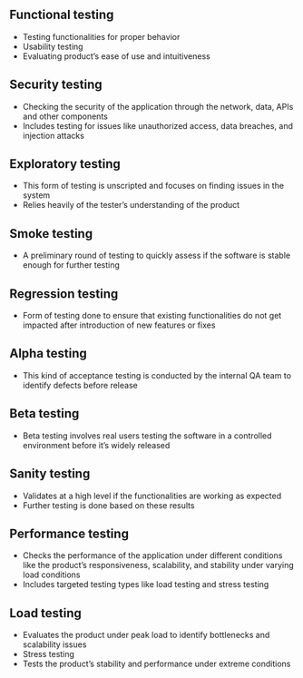 ## Functional testing	
- Testing functionalities for proper behavior
- Usability testing	
- Evaluating product’s ease of use and intuitiveness

## Security testing	
- Checking the security of the application through the network, data, APIs and other components
- Includes testing for issues like unauthorized access, data breaches, and injection attacks

## Exploratory testing	
- This form of testing is unscripted and focuses on finding issues in the system
- Relies heavily of the tester’s understanding of the product

## Smoke testing	
- A preliminary round of testing to quickly assess if the software is stable enough for further testing

## Regression testing	
- Form of testing done to ensure that existing functionalities do not get impacted after introduction of new features or fixes

## Alpha testing	
- This kind of acceptance testing is conducted by the internal QA team to identify defects before release

## Beta testing	
- Beta testing involves real users testing the software in a controlled environment before it’s widely released

## Sanity testing	
- Validates at a high level if the functionalities are working as expected
- Further testing is done based on these results

## Performance testing	
- Checks the performance of the application under different conditions like the product’s responsiveness, scalability, and stability under varying load conditions
- Includes targeted testing types like load testing and stress testing

## Load testing	
- Evaluates the product under peak load to identify bottlenecks and scalability issues
- Stress testing	
- Tests the product’s stability and performance under extreme conditions
